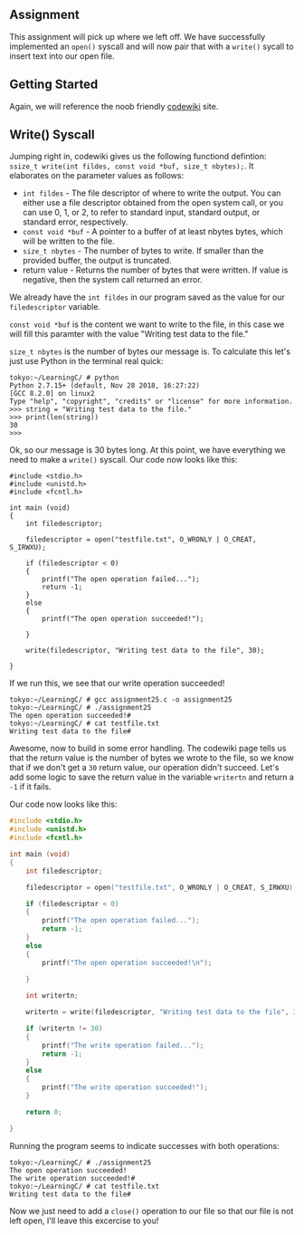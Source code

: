 ## Assignment
This assignment will pick up where we left off. We have successfully implemented an `open()` syscall and will now pair that with a `write()` sycall to insert text into our open file.

## Getting Started
Again, we will reference the noob friendly [codewiki](http://codewiki.wikidot.com/c:system-calls:write) site. 

## Write() Syscall
Jumping right in, codewiki gives us the following functiond defintion: `ssize_t write(int fildes, const void *buf, size_t nbytes);`. It elaborates on the parameter values as follows: 
+ `int fildes` - The file descriptor of where to write the output. You can either use a file descriptor obtained from the open system call, or you can use 0, 1, or 2, to refer to standard input, standard output, or standard error, respectively.
+ `const void *buf` - A pointer to a buffer of at least nbytes bytes, which will be written to the file.
+ `size_t nbytes` - The number of bytes to write. If smaller than the provided buffer, the output is truncated.
+ return value - Returns the number of bytes that were written. If value is negative, then the system call returned an error.

We already have the `int fildes` in our program saved as the value for our `filedescriptor` variable. 

`const void *buf` is the content we want to write to the file, in this case we will fill this paramter with the value "Writing test data to the file." 

`size_t nbytes` is the number of bytes our message is. To calculate this let's just use Python in the terminal real quick:
```terminal_session
tokyo:~/LearningC/ # python                                          
Python 2.7.15+ (default, Nov 28 2018, 16:27:22) 
[GCC 8.2.0] on linux2
Type "help", "copyright", "credits" or "license" for more information.
>>> string = "Writing test data to the file."
>>> print(len(string))
30
>>>
```

Ok, so our message is 30 bytes long. At this point, we have everything we need to make a `write()` syscall. Our code now looks like this: 
```terminal_session
#include <stdio.h>
#include <unistd.h>
#include <fcntl.h>

int main (void)
{
	int filedescriptor;

	filedescriptor = open("testfile.txt", O_WRONLY | O_CREAT, S_IRWXU);

	if (filedescriptor < 0)
	{
		printf("The open operation failed...");
		return -1;
	}
	else 
	{
		printf("The open operation succeeded!");
		
	}

	write(filedescriptor, "Writing test data to the file", 30);
	
}
```

If we run this, we see that our write operation succeeded!
```terminal_session
tokyo:~/LearningC/ # gcc assignment25.c -o assignment25                       
tokyo:~/LearningC/ # ./assignment25                                          
The open operation succeeded!#      
tokyo:~/LearningC/ # cat testfile.txt                   
Writing test data to the file#
```
Awesome, now to build in some error handling. The codewiki page tells us that the return value is the number of bytes we wrote to the file, so we know that if we don't get a `30` return value, our operation didn't succeed. Let's add some logic to save the return value in the variable `writertn` and return a `-1` if it fails. 

Our code now looks like this:
```c
#include <stdio.h>
#include <unistd.h>
#include <fcntl.h>

int main (void)
{
	int filedescriptor;

	filedescriptor = open("testfile.txt", O_WRONLY | O_CREAT, S_IRWXU);

	if (filedescriptor < 0)
	{
		printf("The open operation failed...");
		return -1;
	}
	else 
	{
		printf("The open operation succeeded!\n");
		
	}

	int writertn;

	writertn = write(filedescriptor, "Writing test data to the file", 30);

	if (writertn != 30)
	{
		printf("The write operation failed...");
		return -1;
	}
	else
	{
		printf("The write operation succeeded!");
	}

	return 0;

}
```

Running the program seems to indicate successes with both operations:
```terminal_session
tokyo:~/LearningC/ # ./assignment25                                 
The open operation succeeded!
The write operation succeeded!#                                                
tokyo:~/LearningC/ # cat testfile.txt                               
Writing test data to the file#  
```

Now we just need to add a `close()` operation to our file so that our file is not left open, I'll leave this excercise to you!



